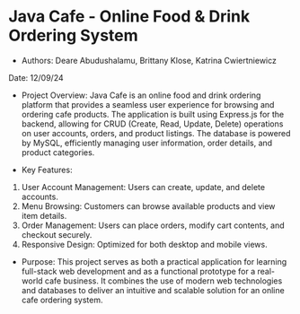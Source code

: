# Java Cafe - Online Food & Drink Ordering System
- Authors:
Deare Abudushalamu, Brittany Klose, Katrina Cwiertniewicz

Date: 12/09/24
- Project Overview:
Java Cafe is an online food and drink ordering platform that provides a seamless user experience for browsing and ordering cafe products. The application is built using Express.js for the backend, allowing for CRUD (Create, Read, Update, Delete) operations on user accounts, orders, and product listings. The database is powered by MySQL, efficiently managing user information, order details, and product categories.

- Key Features:
1. User Account Management: Users can create, update, and delete accounts.
2. Menu Browsing: Customers can browse available products and view item details.
3. Order Management: Users can place orders, modify cart contents, and checkout securely.
4. Responsive Design: Optimized for both desktop and mobile views.
- Purpose:
This project serves as both a practical application for learning full-stack web development and as a functional prototype for a real-world cafe business. It combines the use of modern web technologies and databases to deliver an intuitive and scalable solution for an online cafe ordering system.
